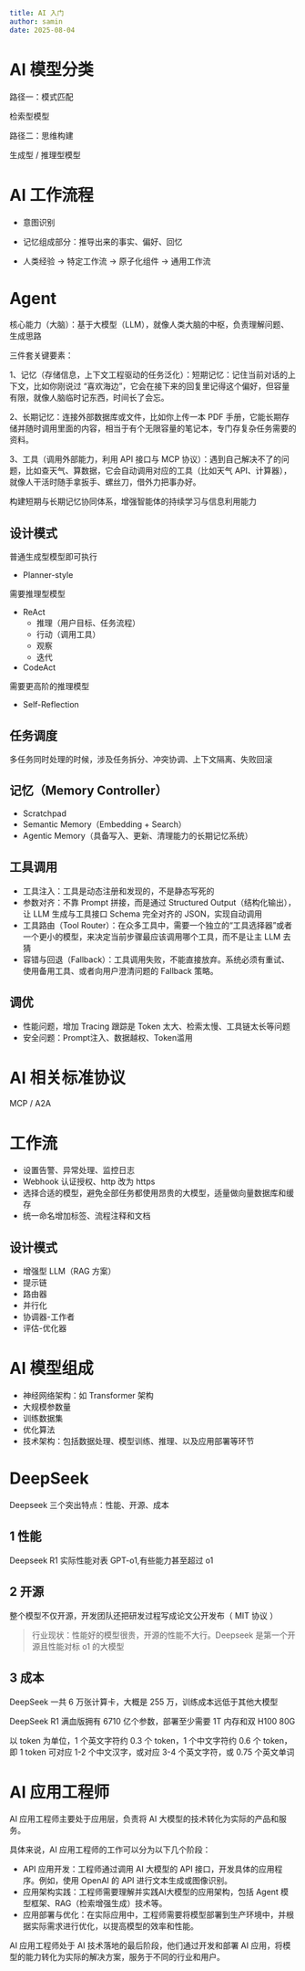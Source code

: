 ```yaml
title: AI 入门
author: samin
date: 2025-08-04
```

# AI 模型分类

路径一：模式匹配

检索型模型

路径二：思维构建

生成型 / 推理型模型

# AI 工作流程

- 意图识别

- 记忆组成部分：推导出来的事实、偏好、回忆

- 人类经验 -> 特定工作流 -> 原子化组件 -> 通用工作流

# Agent

核心能力（大脑）：基于大模型（LLM），就像人类大脑的中枢，负责理解问题、生成思路

三件套关键要素：

1、记忆（存储信息，上下文工程驱动的任务泛化）：短期记忆：记住当前对话的上下文，比如你刚说过 “喜欢海边”，它会在接下来的回复里记得这个偏好，但容量有限，就像人脑临时记东西，时间长了会忘。

2、长期记忆：连接外部数据库或文件，比如你上传一本 PDF 手册，它能长期存储并随时调用里面的内容，相当于有个无限容量的笔记本，专门存复杂任务需要的资料。

3、工具（调用外部能力，利用 API 接口与 MCP 协议）：遇到自己解决不了的问题，比如查天气、算数据，它会自动调用对应的工具（比如天气 API、计算器），就像人干活时随手拿扳手、螺丝刀，借外力把事办好。

构建短期与长期记忆协同体系，增强智能体的持续学习与信息利用能力

## 设计模式

普通生成型模型即可执行
- Planner-style

需要推理型模型
- ReAct
  - 推理（用户目标、任务流程）
  - 行动（调用工具）
  - 观察
  - 迭代
- CodeAct

需要更高阶的推理模型

- Self-Reflection

## 任务调度

多任务同时处理的时候，涉及任务拆分、冲突协调、上下文隔离、失败回滚

## 记忆（Memory Controller）

- Scratchpad
- Semantic Memory（Embedding + Search）
- Agentic Memory（具备写入、更新、清理能力的长期记忆系统）

## 工具调用

- 工具注入：工具是动态注册和发现的，不是静态写死的
- 参数对齐：不靠 Prompt 拼接，而是通过 Structured Output（结构化输出），让 LLM 生成与工具接口 Schema 完全对齐的 JSON，实现自动调用
- 工具路由（Tool Router）：在众多工具中，需要一个独立的“工具选择器”或者一个更小的模型，来决定当前步骤最应该调用哪个工具，而不是让主 LLM 去猜
- 容错与回退（Fallback）：工具调用失败，不能直接放弃。系统必须有重试、使用备用工具、或者向用户澄清问题的 Fallback 策略。

## 调优

- 性能问题，增加 Tracing 跟踪是 Token 太大、检索太慢、工具链太长等问题
- 安全问题：Prompt注入、数据越权、Token滥用

# AI 相关标准协议

MCP / A2A

# 工作流

- 设置告警、异常处理、监控日志
- Webhook 认证授权、http 改为 https
- 选择合适的模型，避免全部任务都使用昂贵的大模型，适量做向量数据库和缓存
- 统一命名增加标签、流程注释和文档

## 设计模式

- 增强型 LLM（RAG 方案）
- 提示链
- 路由器
- 并行化
- 协调器-工作者
- 评估-优化器

# AI 模型组成

- 神经网络架构：如 Transformer 架构
- 大规模参数量
- 训练数据集
- 优化算法
- 技术架构：包括数据处理、模型训练、推理、以及应用部署等环节

# DeepSeek

Deepseek 三个突出特点：性能、开源、成本

## 1 性能

Deepseek R1 实际性能对表 GPT-o1,有些能力甚至超过 o1

## 2 开源

整个模型不仅开源，开发团队还把研发过程写成论文公开发布（ MIT 协议 ）

> 行业现状：性能好的模型很贵，开源的性能不大行。Deepseek 是第一个开源且性能对标 o1 的大模型

## 3 成本

DeepSeek 一共 6 万张计算卡，大概是 255 万，训练成本远低于其他大模型

DeepSeek R1 满血版拥有 6710 亿个参数，部署至少需要 1T 内存和双 H100 80G

以 token 为单位，1 个英文字符约 0.3 个 token，1 个中文字符约 0.6 个 token，即 1 token 可对应 1-2 个中文汉字，或对应 3-4 个英文字符，或 0.75 个英文单词

# AI 应用工程师

AI 应用工程师主要处于应用层，负责将 AI 大模型的技术转化为实际的产品和服务。

具体来说，AI 应用工程师的工作可以分为以下几个阶段：
- API 应用开发：工程师通过调用 AI 大模型的 API 接口，开发具体的应用程序。例如，使用 OpenAI 的 API 进行文本生成或图像识别。
- 应用架构实践：工程师需要理解并实践AI大模型的应用架构，包括 Agent 模型框架、RAG（检索增强生成）技术等。
- 应用部署与优化：在实际应用中，工程师需要将模型部署到生产环境中，并根据实际需求进行优化，以提高模型的效率和性能。

AI 应用工程师处于 AI 技术落地的最后阶段，他们通过开发和部署 AI 应用，将模型的能力转化为实际的解决方案，服务于不同的行业和用户。